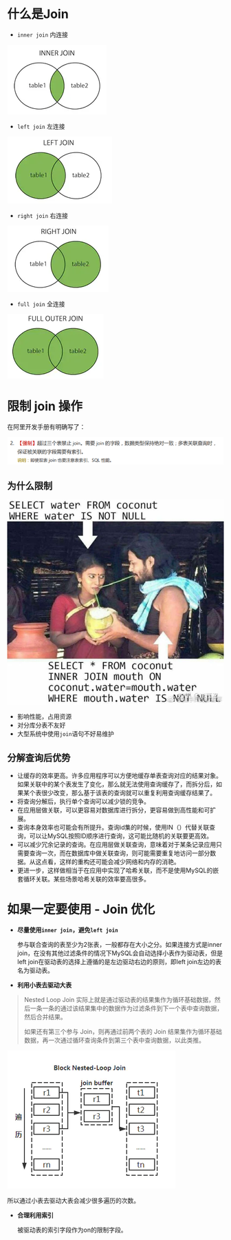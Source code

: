 # 什么是Join

- `inner join`  内连接

![img](../../image/640-1591685441364.webp)

- `left join` 左连接

![img](../../image/640-1591685441366.webp)

- `right join` 右连接

![img](../../image/640-1591685441367.webp)

- `full join` 全连接

![img](../../image/640-1591685441365.webp)


#  限制 join 操作
在阿里开发手册有明确写了：

![1591685477116](../../image/1591685477116.png)

## 为什么限制

![1591686031446](../../image/1591686031446.png)

- 影响性能，占用资源
- 对分库分表不友好
- 大型系统中使用`join`语句不好易维护



## 分解查询后优势

- 让缓存的效率更高。许多应用程序可以方便地缓存单表查询对应的结果对象。如果关联中的某个表发生了变化，那么就无法使用查询缓存了，而拆分后，如果某个表很少改变，那么基于该表的查询就可以重复利用查询缓存结果了。
- 将查询分解后，执行单个查询可以减少锁的竞争。
- 在应用层做关联，可以更容易对数据库进行拆分，更容易做到高性能和可扩展。
- 查询本身效率也可能会有所提升。查询id集的时候，使用IN（）代替关联查询，可以让MySQL按照ID顺序进行查询，这可能比随机的关联要更高效。
- 可以减少冗余记录的查询。在应用层做关联查询，意味着对于某条记录应用只需要查询一次，而在数据库中做关联查询，则可能需要重复地访问一部分数据。从这点看，这样的重构还可能会减少网络和内存的消艳。
- 更进一步，这样做相当于在应用中实现了哈希关联，而不是使用MySQL的嵌套循环关联。某些场景哈希关联的效率要高很多。



# 如果一定要使用 - Join 优化

- **尽量使用`inner join`，避免`left join`**

  参与联合查询的表至少为2张表，一般都存在大小之分。如果连接方式是inner join，在没有其他过滤条件的情况下MySQL会自动选择小表作为驱动表，但是left join在驱动表的选择上遵循的是左边驱动右边的原则，即left join左边的表名为驱动表。

- **利用小表去驱动大表**
  
> Nested Loop Join 实际上就是通过驱动表的结果集作为循环基础数据，然后一条一条的通过该结果集中的数据作为过滤条件到下一个表中查询数据，然后合并结果。
  >
  > 如果还有第三个参与 Join，则再通过前两个表的 Join 结果集作为循环基础数据，再一次通过循环查询条件到第三个表中查询数据，以此类推。

  ![img](../../image/15ffc53849236c77)

  所以通过小表去驱动大表会减少很多遍历的次数。

- **合理利用索引**

  被驱动表的索引字段作为on的限制字段。

